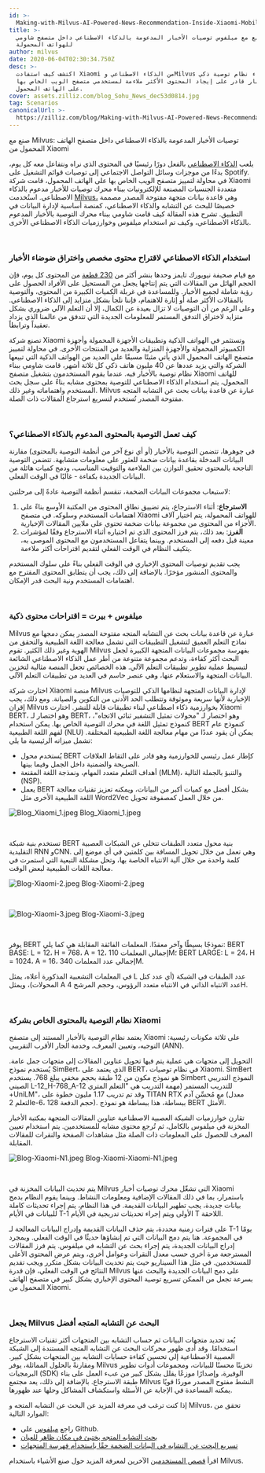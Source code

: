 ```yaml
---
id: >-
  Making-with-Milvus-AI-Powered-News-Recommendation-Inside-Xiaomi-Mobile-Browser.md
title: >-
  صنع مع ميلفوس توصيات الأخبار المدعومة بالذكاء الاصطناعي داخل متصفح شاومي
  للهواتف المحمولة
author: milvus
date: 2020-06-04T02:30:34.750Z
desc: >-
  اكتشف كيف استفادت Xiaomi من الذكاء الاصطناعي وMilvus لبناء نظام توصية ذكي
  للأخبار قادر على إيجاد المحتوى الأكثر ملاءمة لمستخدمي متصفح الويب الخاص بها
  على الهاتف المحمول.
cover: assets.zilliz.com/blog_Sohu_News_dec53d0814.jpg
tag: Scenarios
canonicalUrl: >-
  https://zilliz.com/blog/Making-with-Milvus-AI-Powered-News-Recommendation-Inside-Xiaomi-Mobile-Browser
---
```

<custom-h1>صنع مع Milvus: توصيات الأخبار المدعومة بالذكاء الاصطناعي داخل متصفح الهاتف المحمول من Xiaomi</custom-h1><p>يلعب <a href="https://zilliz.com/blog/Vector-Similarity-Search-Hides-in-Plain-View">الذكاء الاصطناعي</a> بالفعل دورًا رئيسيًا في المحتوى الذي نراه ونتفاعل معه كل يوم، بدءًا من موجزات وسائل التواصل الاجتماعي إلى توصيات قوائم التشغيل على Spotify. في محاولة لتمييز متصفح الويب الخاص بها على الهاتف المحمول، قامت شركة Xiaomi متعددة الجنسيات المصنعة للإلكترونيات ببناء محرك توصيات للأخبار مدعوم بالذكاء الاصطناعي. استُخدمت <a href="https://milvus.io/">Milvus،</a> وهي قاعدة بيانات متجهة مفتوحة المصدر مصممة خصيصًا للبحث عن التشابه والذكاء الاصطناعي، كمنصة أساسية لإدارة البيانات في التطبيق. تشرح هذه المقالة كيف قامت شاومي ببناء محرك التوصية بالأخبار المدعوم بالذكاء الاصطناعي، وكيف تم استخدام ميلفوس وخوارزميات الذكاء الاصطناعي الأخرى.</p>
<p><br/></p>
<h3 id="Using-AI-to-suggest-personalized-content-and-cut-through-news-noise" class="common-anchor-header">استخدام الذكاء الاصطناعي لاقتراح محتوى مخصص واختراق ضوضاء الأخبار</h3><p>مع قيام صحيفة نيويورك تايمز وحدها بنشر أكثر من <a href="https://www.theatlantic.com/technology/archive/2016/05/how-many-stories-do-newspapers-publish-per-day/483845/">230 قطعة</a> من المحتوى كل يوم، فإن الحجم الهائل من المقالات التي يتم إنتاجها يجعل من المستحيل على الأفراد الحصول على رؤية شاملة لجميع الأخبار. وللمساعدة في غربلة الكميات الكبيرة من المحتوى، والتوصية بالمقالات الأكثر صلة أو إثارة للاهتمام، فإننا نلجأ بشكل متزايد إلى الذكاء الاصطناعي. وعلى الرغم من أن التوصيات لا تزال بعيدة عن الكمال، إلا أن التعلم الآلي ضروري بشكل متزايد لاختراق التدفق المستمر للمعلومات الجديدة التي تتدفق من عالمنا الذي يزداد تعقيداً وترابطاً.</p>
<p>تصنع شركة Xiaomi وتستثمر في الهواتف الذكية وتطبيقات الأجهزة المحمولة وأجهزة الكمبيوتر المحمولة والأجهزة المنزلية والعديد من المنتجات الأخرى. في محاولة لتمييز متصفح الهاتف المحمول الذي يأتي مثبتًا مسبقًا على العديد من الهواتف الذكية التي تبيعها الشركة والتي يزيد عددها عن 40 مليون هاتف ذكي كل ثلاثة أشهر، قامت شاومي ببناء نظام توصية بالأخبار فيه. عندما يقوم المستخدمون بتشغيل متصفح Xiaomi للهاتف المحمول، يتم استخدام الذكاء الاصطناعي للتوصية بمحتوى مشابه بناءً على سجل بحث المستخدم واهتماماته وغير ذلك. Milvus عبارة عن قاعدة بيانات بحث عن التشابه المتجه مفتوحة المصدر تُستخدم لتسريع استرجاع المقالات ذات الصلة.</p>
<p><br/></p>
<h3 id="How-does-AI-powered-content-recommendation-work" class="common-anchor-header">كيف تعمل التوصية بالمحتوى المدعوم بالذكاء الاصطناعي؟</h3><p>في جوهرها، تتضمن التوصية بالأخبار (أو أي نوع آخر من أنظمة التوصية بالمحتوى) مقارنة البيانات المدخلة بقاعدة بيانات ضخمة للعثور على معلومات متشابهة. تتضمن التوصية الناجحة بالمحتوى تحقيق التوازن بين الملاءمة والتوقيت المناسب، ودمج كميات هائلة من البيانات الجديدة بكفاءة - غالبًا في الوقت الفعلي.</p>
<p>لاستيعاب مجموعات البيانات الضخمة، تنقسم أنظمة التوصية عادةً إلى مرحلتين:</p>
<ol>
<li><strong>الاسترجاع</strong>: أثناء الاسترجاع، يتم تضييق نطاق المحتوى من المكتبة الأوسع بناءً على اهتمامات المستخدم وسلوكه. في متصفح Xiaomi للهواتف المحمولة، يتم اختيار آلاف الأجزاء من المحتوى من مجموعة بيانات ضخمة تحتوي على ملايين المقالات الإخبارية.</li>
<li><strong>الفرز</strong>: بعد ذلك، يتم فرز المحتوى الذي تم اختياره أثناء الاسترجاع وفقًا لمؤشرات معينة قبل دفعه إلى المستخدم. وبينما يتفاعل المستخدمون مع المحتوى الموصى به، يتكيف النظام في الوقت الفعلي لتقديم اقتراحات أكثر ملاءمة.</li>
</ol>
<p>يجب تقديم توصيات المحتوى الإخباري في الوقت الفعلي بناءً على سلوك المستخدم والمحتوى المنشور مؤخرًا. بالإضافة إلى ذلك، يجب أن يتطابق المحتوى المقترح مع اهتمامات المستخدم ونية البحث قدر الإمكان.</p>
<p><br/></p>
<h3 id="Milvus-+-BERT--intelligent-content-suggestions" class="common-anchor-header">ميلفوس + بيرت = اقتراحات محتوى ذكية</h3><p>Milvus عبارة عن قاعدة بيانات بحث عن التشابه المتجه مفتوحة المصدر يمكن دمجها مع نماذج التعلم العميق لتشغيل التطبيقات التي تشمل معالجة اللغة الطبيعية والتحقق من الهوية وغير ذلك الكثير. تقوم Milvus بفهرسة مجموعات البيانات المتجهة الكبيرة لجعل البحث أكثر كفاءة، وتدعم مجموعة متنوعة من أطر عمل الذكاء الاصطناعي الشائعة لتبسيط عملية تطوير تطبيقات التعلم الآلي. هذه الخصائص تجعل المنصة مثالية لتخزين البيانات المتجهة والاستعلام عنها، وهي عنصر حاسم في العديد من تطبيقات التعلم الآلي.</p>
<p>اختارت شركة Xiaomi منصة Milvus لإدارة البيانات المتجهة لنظامها الذكي للتوصيات الإخبارية لأنها سريعة وموثوقة وتتطلب الحد الأدنى من التكوين والصيانة. ومع ذلك، يجب إقران Milvus بخوارزمية ذكاء اصطناعي لبناء تطبيقات قابلة للنشر. اختارت Xiaomi BERT، وهو اختصار لـ BERT، وهو اختصار لـ "محولات تمثيل التشفير ثنائي الاتجاه"، كنموذج تمثيل اللغة في محرك التوصية الخاص بها. يمكن استخدام BERT كنموذج عام لفهم اللغة الطبيعية (NLU) يمكن أن يقود عددًا من مهام معالجة اللغة الطبيعية المختلفة. تشمل ميزاته الرئيسية ما يلي:</p>
<ul>
<li>يُستخدم محول BERT كإطار عمل رئيسي للخوارزمية وهو قادر على التقاط العلاقات الصريحة والضمنية داخل الجمل وفيما بينها.</li>
<li>أهداف التعلم متعدد المهام، ونمذجة اللغة المقنعة (MLM)، والتنبؤ بالجملة التالية (NSP).</li>
<li>يعمل BERT بشكل أفضل مع كميات أكبر من البيانات، ويمكنه تعزيز تقنيات معالجة اللغة الطبيعية الأخرى مثل Word2Vec من خلال العمل كمصفوفة تحويل.</li>
</ul>
<p>
  
   <span class="img-wrapper"> <img translate="no" src="https://assets.zilliz.com/Blog_Xiaomi_1_6301344312.jpeg" alt="Blog_Xiaomi_1.jpeg" class="doc-image" id="blog_xiaomi_1.jpeg" />
   </span> <span class="img-wrapper"> <span>Blog_Xiaomi_1.jpeg</span> </span></p>
<p><br/></p>
<p>تستخدم بنية شبكة BERT بنية محول متعدد الطبقات تتخلى عن الشبكات العصبية التقليدية RNN وCNN. وهي تعمل من خلال تحويل المسافة بين كلمتين في أي موضع إلى كلمة واحدة من خلال آلية الانتباه الخاصة بها، وتحل مشكلة التبعية التي استمرت في معالجة اللغات الطبيعية لبعض الوقت.</p>
<p>
  
   <span class="img-wrapper"> <img translate="no" src="https://assets.zilliz.com/Blog_Xiaomi_2_fe5cf2e401.jpeg" alt="Blog-Xiaomi-2.jpeg" class="doc-image" id="blog-xiaomi-2.jpeg" />
   </span> <span class="img-wrapper"> <span>Blog-Xiaomi-2.jpeg</span> </span></p>
<p><br/></p>
<p>
  
   <span class="img-wrapper"> <img translate="no" src="https://assets.zilliz.com/Blog_Xiaomi_3_5d10b51440.jpeg" alt="Blog-Xiaomi-3.jpeg" class="doc-image" id="blog-xiaomi-3.jpeg" />
   </span> <span class="img-wrapper"> <span>Blog-Xiaomi-3.jpeg</span> </span></p>
<p><br/></p>
<p>يوفر BERT نموذجًا بسيطًا وآخر معقدًا. المعلمات الفائقة المقابلة هي كما يلي: BERT BASE: L = 12، H = 768، A = 12، إجمالي المعلمات 110M؛ BERT LARGE: L = 24، H = 1024، A = 16، إجمالي عدد المعلمات 340M.</p>
<p>في المعلمات التشعبية المذكورة أعلاه، يمثل L عدد الطبقات في الشبكة (أي عدد كتل المحولات)، ويمثل A عدد الانتباه الذاتي في الانتباه متعدد الرؤوس، وحجم المرشح 4H.</p>
<p><br/></p>
<h3 id="Xiaomi’s-content-recommendation-system" class="common-anchor-header">نظام التوصية بالمحتوى الخاص بشركة Xiaomi</h3><p>يعتمد نظام التوصية بالأخبار المستند إلى متصفح Xiaomi على ثلاثة مكونات رئيسية: التوجيه، وتعيين المعرف، وخدمة الجار الأقرب التقريبي (ANN).</p>
<p>التحويل إلى متجهات هي عملية يتم فيها تحويل عناوين المقالات إلى متجهات جمل عامة. يُستخدم نموذج SimBert، الذي يعتمد على BERT، في نظام توصيات Xiaomi. SimBert هو نموذج مكون من 12 طبقة بحجم مخفي يبلغ 768. يستخدم Simbert النموذج التدريبي الصيني L-12_H-768_A-12 للتدريب المستمر (مهمة التدريب هي "التعلم المتري +UniLM"، وقد تم تدريب 1.17 مليون خطوة على TITAN RTX مع مُحسِّن آدم (معدل التعلم 2e-6، حجم الدفعة 128). ببساطة، هذا ببساطة هو نموذج BERT الأمثل.</p>
<p>تقارن خوارزميات الشبكة العصبية الاصطناعية عناوين المقالات المتجهة بمكتبة الأخبار المخزنة في ميلفوس بالكامل، ثم تُرجع محتوى مشابه للمستخدمين. يتم استخدام تعيين المعرف للحصول على المعلومات ذات الصلة مثل مشاهدات الصفحة والنقرات للمقالات المقابلة.</p>
<p>
  
   <span class="img-wrapper"> <img translate="no" src="https://assets.zilliz.com/Blog_Xiaomi_N1_f4749b3131.jpeg" alt="Blog-Xiaomi-N1.jpeg" class="doc-image" id="blog-xiaomi-n1.jpeg" />
   </span> <span class="img-wrapper"> <span>Blog-Xiaomi-Xiaomi-N1.jpeg</span> </span></p>
<p><br/></p>
<p>يتم تحديث البيانات المخزنة في Milvus التي تشغّل محرك توصيات أخبار Xiaomi باستمرار، بما في ذلك المقالات الإضافية ومعلومات النشاط. وبينما يقوم النظام بدمج بيانات جديدة، يجب تطهير البيانات القديمة. في هذا النظام، يتم إجراء تحديثات كاملة للبيانات في الأيام T-1 الأولى ويتم إجراء تحديثات تدريجية في الأيام T اللاحقة.</p>
<p>على فترات زمنية محددة، يتم حذف البيانات القديمة وإدراج البيانات المعالجة لـ T-1 يومًا في المجموعة. هنا يتم دمج البيانات التي تم إنشاؤها حديثًا في الوقت الفعلي. وبمجرد إدراج البيانات الجديدة، يتم إجراء بحث عن التشابه في ميلفوس. يتم فرز المقالات المسترجعة مرة أخرى حسب معدل النقرات وعوامل أخرى، ويتم عرض المحتوى الأعلى للمستخدمين. في مثل هذا السيناريو حيث يتم تحديث البيانات بشكل متكرر ويجب تقديم النتائج في الوقت الفعلي، فإن قدرة Milvus على دمج البيانات الجديدة والبحث عنها بسرعة تجعل من الممكن تسريع توصية المحتوى الإخباري بشكل كبير في متصفح الهاتف المحمول من Xiaomi.</p>
<p><br/></p>
<h3 id="Milvus-makes-vector-similarity-search-better" class="common-anchor-header">يجعل Milvus البحث عن التشابه المتجه أفضل</h3><p>يُعد تحديد متجهات البيانات ثم حساب التشابه بين المتجهات أكثر تقنيات الاسترجاع استخدامًا. وقد أدى ظهور محركات البحث عن التشابه المتجه المستندة إلى الشبكة العصبية الاصطناعية إلى تحسين كفاءة حسابات التشابه بين المتجهات بشكل كبير. ومقارنةً بالحلول المماثلة، يوفر Milvus تخزينًا محسنًا للبيانات، ومجموعات أدوات تطوير البرمجيات (SDK) الوفيرة، وإصدارًا موزعًا يقلل بشكل كبير من عبء العمل على بناء طبقة الاسترجاع. بالإضافة إلى ذلك، يعد مجتمع Milvus النشط مفتوح المصدر موردًا قويًا يمكنه المساعدة في الإجابة عن الأسئلة واستكشاف المشاكل وحلها عند ظهورها.</p>
<p>إذا كنت ترغب في معرفة المزيد عن البحث عن التشابه المتجه و Milvus، تحقق من الموارد التالية:</p>
<ul>
<li>راجع <a href="https://github.com/milvus-io/milvus">ميلفوس</a> على Github.</li>
<li><a href="https://zilliz.com/blog/Vector-Similarity-Search-Hides-in-Plain-View">بحث التشابه المتجه يختبئ في مكان ظاهر للعيان</a></li>
<li><a href="https://zilliz.com/blog/Accelerating-Similarity-Search-on-Really-Big-Data-with-Vector-Indexing">تسريع البحث عن التشابه في البيانات الضخمة حقًا باستخدام فهرسة المتجهات</a></li>
</ul>
<p>اقرأ <a href="https://zilliz.com/user-stories">قصص المستخدمين</a> الآخرين لمعرفة المزيد حول صنع الأشياء باستخدام Milvus.</p>
